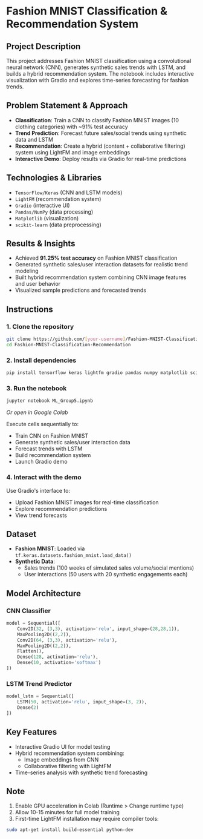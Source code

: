 # Fashion MNIST Classification & Recommendation System

## Project Description
This project addresses Fashion MNIST classification using a convolutional neural network (CNN), generates synthetic sales trends with LSTM, and builds a hybrid recommendation system. The notebook includes interactive visualization with Gradio and explores time-series forecasting for fashion trends.

## Problem Statement & Approach
- **Classification**: Train a CNN to classify Fashion MNIST images (10 clothing categories) with ~91% test accuracy  
- **Trend Prediction**: Forecast future sales/social trends using synthetic data and LSTM  
- **Recommendation**: Create a hybrid (content + collaborative filtering) system using LightFM and image embeddings  
- **Interactive Demo**: Deploy results via Gradio for real-time predictions

## Technologies & Libraries
- `TensorFlow/Keras` (CNN and LSTM models)
- `LightFM` (recommendation system)
- `Gradio` (interactive UI)
- `Pandas/NumPy` (data processing)
- `Matplotlib` (visualization) 
- `scikit-learn` (data preprocessing)

## Results & Insights
- Achieved **91.25% test accuracy** on Fashion MNIST classification
- Generated synthetic sales/user interaction datasets for realistic trend modeling
- Built hybrid recommendation system combining CNN image features and user behavior
- Visualized sample predictions and forecasted trends

## Instructions

### 1. Clone the repository
```bash
git clone https://github.com/[your-username]/Fashion-MNIST-Classification-Recommendation.git
cd Fashion-MNIST-Classification-Recommendation
```

### 2. Install dependencies
```bash
pip install tensorflow keras lightfm gradio pandas numpy matplotlib scikit-learn
```

### 3. Run the notebook
```bash
jupyter notebook ML_Group5.ipynb
```

*Or open in Google Colab*

Execute cells sequentially to:
- Train CNN on Fashion MNIST
- Generate synthetic sales/user interaction data
- Forecast trends with LSTM
- Build recommendation system
- Launch Gradio demo

### 4. Interact with the demo
Use Gradio's interface to:
- Upload Fashion MNIST images for real-time classification
- Explore recommendation predictions
- View trend forecasts

## Dataset
- **Fashion MNIST**: Loaded via `tf.keras.datasets.fashion_mnist.load_data()`
- **Synthetic Data**:
  - Sales trends (100 weeks of simulated sales volume/social mentions)
  - User interactions (50 users with 20 synthetic engagements each)

## Model Architecture

### CNN Classifier
```python
model = Sequential([
    Conv2D(32, (3,3), activation='relu', input_shape=(28,28,1)),
    MaxPooling2D((2,2)),
    Conv2D(64, (3,3), activation='relu'), 
    MaxPooling2D((2,2)),
    Flatten(),
    Dense(128, activation='relu'),
    Dense(10, activation='softmax')
])
```

### LSTM Trend Predictor
```python
model_lstm = Sequential([
    LSTM(50, activation='relu', input_shape=(3, 2)),
    Dense(2)
])
```

## Key Features
- Interactive Gradio UI for model testing
- Hybrid recommendation system combining:
  - Image embeddings from CNN
  - Collaborative filtering with LightFM
- Time-series analysis with synthetic trend forecasting

## Note
1. Enable GPU acceleration in Colab (Runtime > Change runtime type)
2. Allow 10-15 minutes for full model training
3. First-time LightFM installation may require compiler tools:
```bash
sudo apt-get install build-essential python-dev
```
